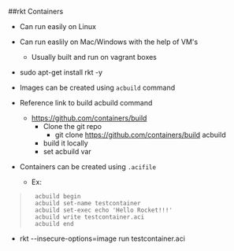 ##rkt Containers

- Can run easily on Linux
- Can run easlily on Mac/Windows with the help of VM's
	- Usually built and run on vagrant boxes

- sudo apt-get install rkt -y
- Images can be created using `acbuild` command
- Reference link to build acbuild command
	- https://github.com/containers/build
		- Clone the git repo 
			- git clone https://github.com/containers/build acbuild
		- build it locally
		- set acbuild var    	
- Containers can be created using `.acifile`
	- Ex:

> 		acbuild begin
> 		acbuild set-name testcontainer
> 		acbuild set-exec echo 'Hello Rocket!!!'
> 		acbuild write testcontainer.aci
> 		acbuild end

- rkt --insecure-options=image run testcontainer.aci
